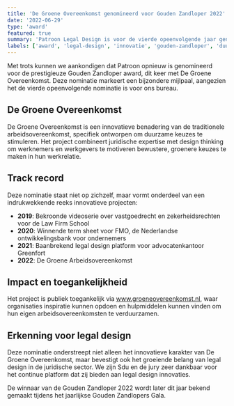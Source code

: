 ```yaml
---
title: 'De Groene Overeenkomst genomineerd voor Gouden Zandloper 2022'
date: '2022-06-29'
type: 'award'
featured: true
summary: 'Patroon Legal Design is voor de vierde opeenvolgende jaar genomineerd voor de Gouden Zandloper, ditmaal met De Groene Overeenkomst - een innovatieve arbeidsovereenkomst die duurzame keuzes stimuleert.'
labels: ['award', 'legal-design', 'innovatie', 'gouden-zandloper', 'duurzaamheid', 'arbeidsrecht']
---
```


Met trots kunnen we aankondigen dat Patroon opnieuw is genomineerd voor de prestigieuze Gouden Zandloper award, dit keer met De Groene Overeenkomst. Deze nominatie markeert een bijzondere mijlpaal, aangezien het de vierde opeenvolgende nominatie is voor ons bureau.

## De Groene Overeenkomst

De Groene Overeenkomst is een innovatieve benadering van de traditionele arbeidsovereenkomst, specifiek ontworpen om duurzame keuzes te stimuleren. Het project combineert juridische expertise met design thinking om werknemers en werkgevers te motiveren bewustere, groenere keuzes te maken in hun werkrelatie.

## Track record

Deze nominatie staat niet op zichzelf, maar vormt onderdeel van een indrukwekkende reeks innovatieve projecten:

- **2019**: Bekroonde videoserie over vastgoedrecht en zekerheidsrechten voor de Law Firm School
- **2020**: Winnende term sheet voor FMO, de Nederlandse ontwikkelingsbank voor ondernemers
- **2021**: Baanbrekend legal design platform voor advocatenkantoor Greenfort
- **2022**: De Groene Arbeidsovereenkomst

## Impact en toegankelijkheid

Het project is publiek toegankelijk via www.groeneovereenkomst.nl, waar organisaties inspiratie kunnen opdoen en hulpmiddelen kunnen vinden om hun eigen arbeidsovereenkomsten te verduurzamen.

## Erkenning voor legal design

Deze nominatie onderstreept niet alleen het innovatieve karakter van De Groene Overeenkomst, maar bevestigt ook het groeiende belang van legal design in de juridische sector. We zijn Sdu en de jury zeer dankbaar voor het continue platform dat zij bieden aan legal design innovaties.

De winnaar van de Gouden Zandloper 2022 wordt later dit jaar bekend gemaakt tijdens het jaarlijkse Gouden Zandlopers Gala.
